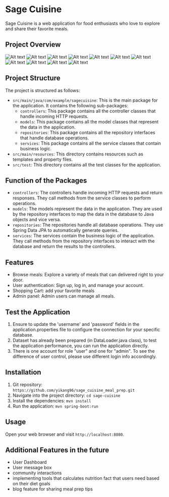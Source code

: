 # Sage Cuisine

Sage Cuisine is a web application for food enthusiasts who love to explore and share their favorite meals.

## Project Overview
![Alt text](/src/main/resources/static/images/image.png)
![Alt text](/src/main/resources/static/images/image-1.png)
![Alt text](/src/main/resources/static/images/image-3.png)
![Alt text](/src/main/resources/static/images/image-4.png)
![Alt text](/src/main/resources/static/images/image-5.png)
![Alt text](/src/main/resources/static/images/image-2.png)
![Alt text](/src/main/resources/static/images/image-6.png)
![Alt text](/src/main/resources/static/images/image-7.png)
![Alt text](/src/main/resources/static/images/image-8.png)
![Alt text](/src/main/resources/static/images/image-9.png)
![Alt text](/src/main/resources/static/images/image-10.png)


## Project Structure

The project is structured as follows:

- `src/main/java/com/example/sagecuisine`: This is the main package for the application. It contains the following sub-packages:
  - `controllers`: This package contains all the controller classes that handle incoming HTTP requests.
  - `models`: This package contains all the model classes that represent the data in the application.
  - `repositories`: This package contains all the repository interfaces that handle database operations.
  - `services`: This package contains all the service classes that contain business logic.
- `src/main/resources`: This directory contains resources such as templates and property files.
- `src/test`: This directory contains all the test classes for the application.

## Function of the Packages

- `controllers`: The controllers handle incoming HTTP requests and return responses. They call methods from the service classes to perform operations.
- `models`: The models represent the data in the application. They are used by the repository interfaces to map the data in the database to Java objects and vice versa.
- `repositories`: The repositories handle all database operations. They use Spring Data JPA to automatically generate queries.
- `services`: The services contain the business logic of the application. They call methods from the repository interfaces to interact with the database and return the results to the controllers.

## Features

- Browse meals: Explore a variety of meals that can delivered right to your door.
- User authentication: Sign up, log in, and manage your account.
- Shopping Cart: add your favorite meals
- Admin panel: Admin users can manage all meals.

## Test the Application
1. Ensure to update the 'username' and 'password' fields in the application.properties file to configure the connection for your specific database.
2. Dataset has already been prepared (in DataLoader.java class), to test the application performance, you can run the application directly.
3. There is one account for role "user" and one for "admin". To see the difference of user control, please use different login info accordingly.

## Installation

1. Git repository: `https://github.com/yikang96/sage_cuisine_meal_prep.git`
2. Navigate into the project directory: `cd sage-cuisine`
3. Install the dependencies: `mvn install`
4. Run the application: `mvn spring-boot:run`

## Usage

Open your web browser and visit `http://localhost:8080`.


## Additional Features in the future
 - User Dashboard
 - User message box
 - community interactions
 - implementing tools that calculates nutrition fact that users need based on their diet goals
 - blog feature for sharing meal prep tips

